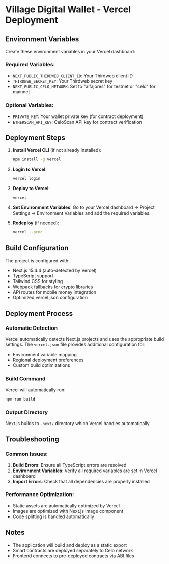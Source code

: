 # Village Digital Wallet - Vercel Deployment

## Environment Variables

Create these environment variables in your Vercel dashboard:

### Required Variables:
- `NEXT_PUBLIC_THIRDWEB_CLIENT_ID`: Your Thirdweb client ID
- `THIRDWEB_SECRET_KEY`: Your Thirdweb secret key
- `NEXT_PUBLIC_CELO_NETWORK`: Set to "alfajores" for testnet or "celo" for mainnet

### Optional Variables:
- `PRIVATE_KEY`: Your wallet private key (for contract deployment)
- `ETHERSCAN_API_KEY`: CeloScan API key for contract verification

## Deployment Steps

1. **Install Vercel CLI** (if not already installed):
   ```bash
   npm install -g vercel
   ```

2. **Login to Vercel**:
   ```bash
   vercel login
   ```

3. **Deploy to Vercel**:
   ```bash
   vercel
   ```

4. **Set Environment Variables**:
   Go to your Vercel dashboard → Project Settings → Environment Variables and add the required variables.

5. **Redeploy** (if needed):
   ```bash
   vercel --prod
   ```

## Build Configuration

The project is configured with:
- Next.js 15.4.4 (auto-detected by Vercel)
- TypeScript support
- Tailwind CSS for styling
- Webpack fallbacks for crypto libraries
- API routes for mobile money integration
- Optimized vercel.json configuration

## Deployment Process

### Automatic Detection
Vercel automatically detects Next.js projects and uses the appropriate build settings. The `vercel.json` file provides additional configuration for:
- Environment variable mapping
- Regional deployment preferences
- Custom build optimizations

### Build Command
Vercel will automatically run:
```bash
npm run build
```

### Output Directory
Next.js builds to `.next/` directory which Vercel handles automatically.

## Troubleshooting

### Common Issues:
1. **Build Errors**: Ensure all TypeScript errors are resolved
2. **Environment Variables**: Verify all required variables are set in Vercel dashboard
3. **Import Errors**: Check that all dependencies are properly installed

### Performance Optimization:
- Static assets are automatically optimized by Vercel
- Images are optimized with Next.js Image component
- Code splitting is handled automatically

## Notes

- The application will build and deploy as a static export
- Smart contracts are deployed separately to Celo network
- Frontend connects to pre-deployed contracts via ABI files
